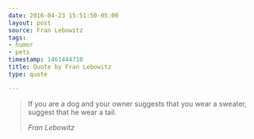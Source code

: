 ```yaml
---
date: 2016-04-23 15:51:50-05:00
layout: post
source: Fran Lebowitz
tags:
- humor
- pets
timestamp: 1461444710
title: Quote by Fran Lebowitz
type: quote

---
```

> If you are a dog and your owner suggests that you wear a sweater, suggest that he wear a tail.
> 
> <cite>Fran Lebowitz</cite>